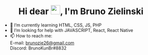 <h1 align="center">Hi dear <img src="https://raw.githubusercontent.com/kaueMarques/kaueMarques/master/hi.gif" width="30px">, I'm Bruno Zielinski</h1>


- 🌱 I’m currently learning HTML, CSS, JS, PHP
- 🤔 I’m looking for help with JAVASCRIPT, React, React Native
- 📫 How to reach me:<br/>E-mail: brunozie26@gmail.com<br/>Discord: BrunoKunBr#8832
